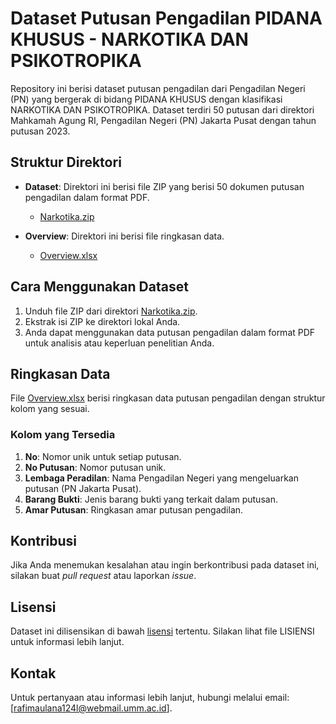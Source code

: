 # Dataset Putusan Pengadilan PIDANA KHUSUS - NARKOTIKA DAN PSIKOTROPIKA

Repository ini berisi dataset putusan pengadilan dari Pengadilan Negeri (PN) yang bergerak di bidang PIDANA KHUSUS dengan klasifikasi NARKOTIKA DAN PSIKOTROPIKA. Dataset terdiri 50 putusan dari direktori Mahkamah Agung RI, Pengadilan Negeri (PN) Jakarta Pusat dengan tahun putusan 2023.

## Struktur Direktori

- **Dataset**: Direktori ini berisi file ZIP yang berisi 50 dokumen putusan pengadilan dalam format PDF.
  - [Narkotika.zip](Dataset/Narkotika.zip)

- **Overview**: Direktori ini berisi file ringkasan data.
  - [Overview.xlsx](Overview/Overview.xlsx)

## Cara Menggunakan Dataset

1. Unduh file ZIP dari direktori [Narkotika.zip](Dataset/Narkotika.zip).
2. Ekstrak isi ZIP ke direktori lokal Anda.
3. Anda dapat menggunakan data putusan pengadilan dalam format PDF untuk analisis atau keperluan penelitian Anda.

## Ringkasan Data

File [Overview.xlsx](Overview/Overview.xlsx) berisi ringkasan data putusan pengadilan dengan struktur kolom yang sesuai.

### Kolom yang Tersedia

1. **No**: Nomor unik untuk setiap putusan.
2. **No Putusan**: Nomor putusan unik.
3. **Lembaga Peradilan**: Nama Pengadilan Negeri yang mengeluarkan putusan (PN Jakarta Pusat).
4. **Barang Bukti**: Jenis barang bukti yang terkait dalam putusan.
5. **Amar Putusan**: Ringkasan amar putusan pengadilan.

## Kontribusi

Jika Anda menemukan kesalahan atau ingin berkontribusi pada dataset ini, silakan buat *pull request* atau laporkan *issue*.

## Lisensi

Dataset ini dilisensikan di bawah [lisensi](LISENSI) tertentu. Silakan lihat file LISIENSI untuk informasi lebih lanjut.

## Kontak

Untuk pertanyaan atau informasi lebih lanjut, hubungi melalui email: [rafimaulana124l@webmail.umm.ac.id].

